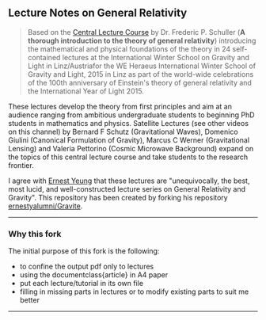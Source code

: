 Lecture Notes on General Relativity
-------------
> Based on the [Central Lecture Course](https://www.youtube.com/channel/UCUHKG3S9N_QeIE2jQXd2-VQ/feed) by Dr. Frederic P. Schuller (**A thorough introduction to the theory of general relativity**) introducing the mathematical and physical foundations of the theory in 24 self-contained lectures at the International Winter School on Gravity and Light in Linz/Austriafor the WE Heraeus International Winter School of Gravity and Light, 2015 in Linz as part of the world-wide celebrations of the 100th anniversary of Einstein's theory of general relativity and the International Year of Light 2015.

These lectures develop the theory from first principles and aim at an audience ranging from ambitious undergraduate students to beginning PhD students in mathematics and physics. Satellite Lectures (see other videos on this channel) by Bernard F Schutz (Gravitational Waves), Domenico Giulini (Canonical Formulation of Gravity), Marcus C Werner (Gravitational Lensing) and Valeria Pettorino (Cosmic Microwave Background) expand on the topics of this central lecture course and take students to the research frontier.

I agree with [Ernest Yeung](https://github.com/ernestyalumni) that these lectures are "unequivocally, the best, most lucid, and well-constructed lecture series on General Relativity and Gravity". This repository has been created by forking his repository [ernestyalumni/Gravite](https://github.com/ernestyalumni/Gravite).

----------
### Why this fork
The initial purpose of this fork is the following:
* to confine the output pdf only to lectures
* using the documentclass{article} in A4 paper
* put each lecture/tutorial in its own file
* filling in missing parts in lectures or to modify existing parts to suit me better

----------


